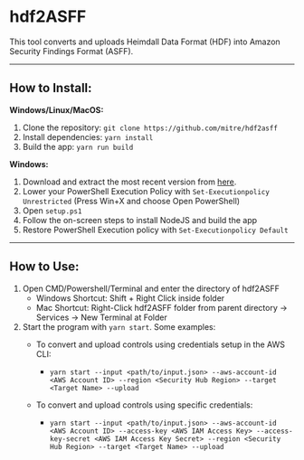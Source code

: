# hdf2ASFF
This tool converts and uploads Heimdall Data Format (HDF) into Amazon Security Findings Format (ASFF).

----

## How to Install:

**Windows/Linux/MacOS:**

1. Clone the repository: `git clone https://github.com/mitre/hdf2asff`
2. Install dependencies: `yarn install`
3. Build the app: `yarn run build`

**Windows:**

1. Download and extract the most recent version from [here](https://github.com/mitre/ckl2POAM/archive/refs/heads/main.zip).
2. Lower your PowerShell Execution Policy with `Set-Executionpolicy Unrestricted` (Press Win+X and choose Open PowerShell)
3. Open `setup.ps1` 
4. Follow the on-screen steps to install NodeJS and build the app
5. Restore PowerShell Execution policy with `Set-Executionpolicy Default`

---

## How to Use:

1. Open CMD/Powershell/Terminal and enter the directory of hdf2ASFF
   - Windows Shortcut: Shift + Right Click inside folder
   - Mac Shortcut: Right-Click hdf2ASFF folder from parent directory -> Services -> New Terminal at Folder
2. Start the program with `yarn start`. Some examples:
   - To convert and upload controls using credentials setup in the AWS CLI:
   
     - `yarn start --input <path/to/input.json> --aws-account-id <AWS Account ID> --region <Security Hub Region> --target <Target Name> --upload`
   - To convert and upload controls using specific credentials:
   
     - `yarn start --input <path/to/input.json> --aws-account-id <AWS Account ID> --access-key <AWS IAM Access Key> --access-key-secret <AWS IAM Access Key Secret> --region <Security Hub Region> --target <Target Name> --upload`

